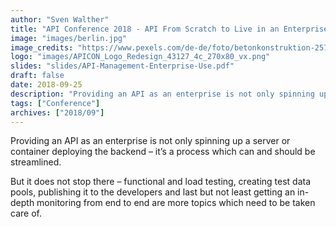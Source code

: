 ```yaml
---
author: "Sven Walther"
title: "API Conference 2018 - API From Scratch to Live in an Enterprise Environment"
image: "images/berlin.jpg"
image_credits: "https://www.pexels.com/de-de/foto/betonkonstruktion-2570063/"
logo: "images/APICON_Logo_Redesign_43127_4c_270x80_vx.png"
slides: "slides/API-Management-Enterprise-Use.pdf"
draft: false
date: 2018-09-25
description: "Providing an API as an enterprise is not only spinning up a server or container deploying the backend"
tags: ["Conference"]
archives: ["2018/09"]
---
```


 Providing an API as an enterprise is not only spinning up a server or container deploying the backend – it’s a process which can and should be streamlined.

But it does not stop there – functional and load testing, creating test data pools, publishing it to the developers and last but not least getting an in-depth monitoring from end to end are more topics which need to be taken care of.
